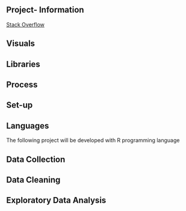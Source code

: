 
## Project- Information
[Stack Overflow](https://www.kaggle.com/stackoverflow/stackoverflow)

## Visuals
## Libraries
## Process 
## Set-up
## Languages
The following project will be developed with R programming language
## Data Collection
## Data Cleaning
## Exploratory Data Analysis
